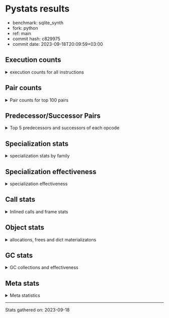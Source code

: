 
# Pystats results

- benchmark: sqlite_synth
- fork: python
- ref: main
- commit hash: c829975
- commit date: 2023-09-18T20:09:59+03:00

## Execution counts

<details>
<summary> execution counts for all instructions </summary>

|Name | Count | Self | Cumulative | Miss ratio | 
|---|---:|---:|---:|---:|
| LOAD_FAST | 19,662,480 | 17.2% | 17.2% |  |
| STORE_FAST | 5,899,080 | 5.2% | 22.4% |  |
| SWAP | 5,898,240 | 5.2% | 27.6% |  |
| COPY | 5,898,240 | 5.2% | 32.8% |  |
| LOAD_GLOBAL_BUILTIN | 3,933,240 | 3.4% | 36.2% |  |
| LOAD_CONST | 3,933,060 | 3.4% | 39.7% |  |
| LOAD_GLOBAL_MODULE | 3,932,680 | 3.4% | 43.1% |  |
| JUMP_BACKWARD | 3,932,580 | 3.4% | 46.5% |  |
| PUSH_NULL | 3,932,520 | 3.4% | 50.0% |  |
| POP_JUMP_IF_FALSE | 3,932,520 | 3.4% | 53.4% |  |
| LOAD_ATTR_MODULE | 3,932,380 | 3.4% | 56.9% |  |
| STORE_ATTR_INSTANCE_VALUE | 3,932,280 | 3.4% | 60.3% |  |
| LOAD_ATTR_INSTANCE_VALUE | 3,932,280 | 3.4% | 63.8% |  |
| COMPARE_OP_FLOAT | 3,932,160 | 3.4% | 67.2% |  |
| CALL_BUILTIN_O | 3,932,160 | 3.4% | 70.7% |  |
| BINARY_OP_ADD_INT | 3,932,160 | 3.4% | 74.1% |  |
| POP_TOP | 1,966,920 | 1.7% | 75.9% |  |
| LOAD_FAST_LOAD_FAST | 1,966,800 | 1.7% | 77.6% |  |
| LOAD_ATTR_METHOD_NO_DICT | 1,966,620 | 1.7% | 79.3% |  |
| FOR_ITER | 1,966,620 | 1.7% | 81.0% |  |
| RESUME_CHECK | 1,966,500 | 1.7% | 82.8% |  |
| INTERPRETER_EXIT | 1,966,320 | 1.7% | 84.5% |  |
| CALL_METHOD_DESCRIPTOR_FAST | 1,966,320 | 1.7% | 86.2% |  |
| RETURN_CONST | 1,966,140 | 1.7% | 87.9% |  |
| FOR_ITER_RANGE | 1,966,140 | 1.7% | 89.7% |  |
| BUILD_LIST | 1,966,140 | 1.7% | 91.4% |  |
| UNPACK_SEQUENCE_TUPLE | 1,966,080 | 1.7% | 93.1% |  |
| STORE_FAST_STORE_FAST | 1,966,080 | 1.7% | 94.8% |  |
| POP_JUMP_IF_NONE | 1,966,080 | 1.7% | 96.5% |  |
| CALL_STR_1 | 1,966,080 | 1.7% | 98.3% |  |
| CALL_LEN | 1,966,080 | 1.7% | 100.0% |  |
| CALL | 720 | 0.0% | 100.0% |  |
| CALL_BUILTIN_FAST | 600 | 0.0% | 100.0% |  |
| FOR_ITER_TUPLE | 540 | 0.0% | 100.0% |  |
| NOP | 420 | 0.0% | 100.0% |  |
| LOAD_DEREF | 420 | 0.0% | 100.0% |  |
| LOAD_ATTR | 380 | 0.0% | 100.0% |  |
| RETURN_VALUE | 360 | 0.0% | 100.0% |  |
| PUSH_EXC_INFO | 240 | 0.0% | 100.0% |  |
| POP_EXCEPT | 240 | 0.0% | 100.0% |  |
| GET_ITER | 240 | 0.0% | 100.0% |  |
| CHECK_EXC_MATCH | 240 | 0.0% | 100.0% |  |
| STORE_ATTR | 180 | 0.0% | 100.0% |  |
| LOAD_GLOBAL | 180 | 0.0% | 100.0% |  |
| SET_FUNCTION_ATTRIBUTE | 120 | 0.0% | 100.0% |  |
| MAKE_FUNCTION | 120 | 0.0% | 100.0% |  |
| MAKE_CELL | 120 | 0.0% | 100.0% |  |
| COPY_FREE_VARS | 120 | 0.0% | 100.0% |  |
| CALL_METHOD_DESCRIPTOR_NOARGS | 120 | 0.0% | 100.0% |  |
| CALL_FUNCTION_EX | 120 | 0.0% | 100.0% |  |
| CALL_BUILTIN_CLASS | 120 | 0.0% | 100.0% |  |
| BUILD_TUPLE | 120 | 0.0% | 100.0% |  |
| BINARY_OP | 100 | 0.0% | 100.0% |  |
| TO_BOOL_BOOL | 60 | 0.0% | 100.0% |  |
| LIST_EXTEND | 60 | 0.0% | 100.0% |  |
| COMPARE_OP_INT | 60 | 0.0% | 100.0% |  |
| CALL_PY_WITH_DEFAULTS | 60 | 0.0% | 100.0% |  |
| CALL_ISINSTANCE | 60 | 0.0% | 100.0% |  |
| CALL_INTRINSIC_1 | 60 | 0.0% | 100.0% |  |
| CALL_BUILTIN_FAST_WITH_KEYWORDS | 60 | 0.0% | 100.0% |  |
| BUILD_MAP | 60 | 0.0% | 100.0% |  |
| BINARY_SUBSCR_TUPLE_INT | 60 | 0.0% | 100.0% |  |
| BINARY_OP_SUBTRACT_FLOAT | 60 | 0.0% | 100.0% |  |
| BINARY_SUBSCR | 20 | 0.0% | 100.0% |  |


</details>

## Pair counts

<details>
<summary> Pair counts for top 100 pairs </summary>

|Pair | Count | Self | Cumulative | 
|---|---:|---:|---:|
| LOAD_ATTR_MODULE PUSH_NULL | 3,932,320 | 3.4% | 3.4% |
| LOAD_GLOBAL_MODULE LOAD_ATTR_MODULE | 3,932,300 | 3.4% | 6.9% |
| PUSH_NULL LOAD_FAST | 3,932,280 | 3.4% | 10.3% |
| LOAD_GLOBAL_BUILTIN LOAD_FAST | 3,932,280 | 3.4% | 13.8% |
| STORE_FAST LOAD_GLOBAL_MODULE | 3,932,200 | 3.4% | 17.2% |
| SWAP STORE_ATTR_INSTANCE_VALUE | 3,932,160 | 3.4% | 20.7% |
| LOAD_FAST COPY | 3,932,160 | 3.4% | 24.1% |
| LOAD_FAST CALL_BUILTIN_O | 3,932,160 | 3.4% | 27.6% |
| COPY LOAD_ATTR_INSTANCE_VALUE | 3,932,160 | 3.4% | 31.0% |
| COMPARE_OP_FLOAT POP_JUMP_IF_FALSE | 3,932,160 | 3.4% | 34.5% |
| BINARY_OP_ADD_INT SWAP | 3,932,160 | 3.4% | 37.9% |
| LOAD_ATTR_METHOD_NO_DICT LOAD_CONST | 1,966,440 | 1.7% | 39.7% |
| LOAD_FAST LOAD_ATTR_METHOD_NO_DICT | 1,966,400 | 1.7% | 41.4% |
| STORE_FAST LOAD_FAST | 1,966,320 | 1.7% | 43.1% |
| POP_TOP JUMP_BACKWARD | 1,966,260 | 1.7% | 44.8% |
| RESUME_CHECK LOAD_FAST | 1,966,200 | 1.7% | 46.5% |
| CALL_METHOD_DESCRIPTOR_FAST POP_TOP | 1,966,200 | 1.7% | 48.3% |
| CACHE RESUME_CHECK | 1,966,200 | 1.7% | 50.0% |
| STORE_ATTR_INSTANCE_VALUE RETURN_CONST | 1,966,140 | 1.7% | 51.7% |
| RETURN_CONST INTERPRETER_EXIT | 1,966,140 | 1.7% | 53.4% |
| POP_JUMP_IF_FALSE LOAD_FAST | 1,966,140 | 1.7% | 55.2% |
| LOAD_ATTR_INSTANCE_VALUE LOAD_GLOBAL_BUILTIN | 1,966,120 | 1.7% | 56.9% |
| UNPACK_SEQUENCE_TUPLE STORE_FAST_STORE_FAST | 1,966,080 | 1.7% | 58.6% |
| SWAP COPY | 1,966,080 | 1.7% | 60.3% |
| STORE_FAST_STORE_FAST STORE_FAST | 1,966,080 | 1.7% | 62.1% |
| STORE_ATTR_INSTANCE_VALUE LOAD_FAST | 1,966,080 | 1.7% | 63.8% |
| POP_JUMP_IF_NONE LOAD_FAST | 1,966,080 | 1.7% | 65.5% |
| POP_JUMP_IF_FALSE JUMP_BACKWARD | 1,966,080 | 1.7% | 67.2% |
| LOAD_FAST_LOAD_FAST LOAD_GLOBAL_BUILTIN | 1,966,080 | 1.7% | 69.0% |
| LOAD_FAST SWAP | 1,966,080 | 1.7% | 70.7% |
| LOAD_FAST POP_JUMP_IF_NONE | 1,966,080 | 1.7% | 72.4% |
| LOAD_FAST COMPARE_OP_FLOAT | 1,966,080 | 1.7% | 74.1% |
| LOAD_FAST CALL_STR_1 | 1,966,080 | 1.7% | 75.9% |
| LOAD_FAST CALL_LEN | 1,966,080 | 1.7% | 77.6% |
| LOAD_CONST LOAD_FAST_LOAD_FAST | 1,966,080 | 1.7% | 79.3% |
| LOAD_CONST BINARY_OP_ADD_INT | 1,966,080 | 1.7% | 81.0% |
| LOAD_ATTR_INSTANCE_VALUE LOAD_CONST | 1,966,080 | 1.7% | 82.7% |
| JUMP_BACKWARD FOR_ITER_RANGE | 1,966,080 | 1.7% | 84.5% |
| JUMP_BACKWARD FOR_ITER | 1,966,080 | 1.7% | 86.2% |
| FOR_ITER_RANGE STORE_FAST | 1,966,080 | 1.7% | 87.9% |
| FOR_ITER UNPACK_SEQUENCE_TUPLE | 1,966,080 | 1.7% | 89.6% |
| COPY COMPARE_OP_FLOAT | 1,966,080 | 1.7% | 91.4% |
| CALL_STR_1 BUILD_LIST | 1,966,080 | 1.7% | 93.1% |
| CALL_LEN BINARY_OP_ADD_INT | 1,966,080 | 1.7% | 94.8% |
| CALL_BUILTIN_O STORE_FAST | 1,966,080 | 1.7% | 96.5% |
| CALL_BUILTIN_O LOAD_FAST | 1,966,080 | 1.7% | 98.3% |
| BUILD_LIST CALL_METHOD_DESCRIPTOR_FAST | 1,966,080 | 1.7% | 100.0% |
| LOAD_GLOBAL_BUILTIN LOAD_FAST_LOAD_FAST | 600 | 0.0% | 100.0% |
| FOR_ITER FOR_ITER | 480 | 0.0% | 100.0% |
| LOAD_FAST_LOAD_FAST CALL_BUILTIN_FAST | 420 | 0.0% | 100.0% |
| JUMP_BACKWARD FOR_ITER_TUPLE | 420 | 0.0% | 100.0% |
| FOR_ITER_TUPLE STORE_FAST | 420 | 0.0% | 100.0% |
| STORE_FAST NOP | 360 | 0.0% | 100.0% |
| NOP LOAD_GLOBAL_BUILTIN | 360 | 0.0% | 100.0% |
| PUSH_EXC_INFO LOAD_GLOBAL_BUILTIN | 240 | 0.0% | 100.0% |
| POP_TOP POP_EXCEPT | 240 | 0.0% | 100.0% |
| POP_TOP LOAD_FAST | 240 | 0.0% | 100.0% |
| POP_JUMP_IF_FALSE POP_TOP | 240 | 0.0% | 100.0% |
| POP_EXCEPT JUMP_BACKWARD | 240 | 0.0% | 100.0% |
| LOAD_GLOBAL_BUILTIN CHECK_EXC_MATCH | 240 | 0.0% | 100.0% |
| CHECK_EXC_MATCH POP_JUMP_IF_FALSE | 240 | 0.0% | 100.0% |
| CALL_BUILTIN_FAST PUSH_EXC_INFO | 240 | 0.0% | 100.0% |
| CALL POP_TOP | 240 | 0.0% | 100.0% |
| LOAD_FAST LOAD_ATTR | 200 | 0.0% | 100.0% |
| STORE_FAST LOAD_GLOBAL_BUILTIN | 180 | 0.0% | 100.0% |
| RETURN_VALUE INTERPRETER_EXIT | 180 | 0.0% | 100.0% |
| PUSH_NULL CALL | 180 | 0.0% | 100.0% |
| LOAD_CONST CALL_METHOD_DESCRIPTOR_FAST | 160 | 0.0% | 100.0% |
| LOAD_ATTR LOAD_ATTR_METHOD_NO_DICT | 160 | 0.0% | 100.0% |
| LOAD_GLOBAL_MODULE LOAD_ATTR | 140 | 0.0% | 100.0% |
| RETURN_VALUE RETURN_VALUE | 120 | 0.0% | 100.0% |
| MAKE_FUNCTION SET_FUNCTION_ATTRIBUTE | 120 | 0.0% | 100.0% |
| LOAD_GLOBAL_MODULE CALL | 120 | 0.0% | 100.0% |
| LOAD_GLOBAL LOAD_GLOBAL_MODULE | 120 | 0.0% | 100.0% |
| LOAD_FAST_LOAD_FAST LOAD_FAST | 120 | 0.0% | 100.0% |
| LOAD_FAST RETURN_VALUE | 120 | 0.0% | 100.0% |
| LOAD_FAST LOAD_FAST | 120 | 0.0% | 100.0% |
| LOAD_FAST GET_ITER | 120 | 0.0% | 100.0% |
| LOAD_FAST CALL_BUILTIN_FAST | 120 | 0.0% | 100.0% |
| LOAD_FAST BUILD_TUPLE | 120 | 0.0% | 100.0% |
| LOAD_DEREF PUSH_NULL | 120 | 0.0% | 100.0% |
| LOAD_CONST MAKE_FUNCTION | 120 | 0.0% | 100.0% |
| LOAD_CONST LOAD_FAST | 120 | 0.0% | 100.0% |
| LOAD_CONST LOAD_CONST | 120 | 0.0% | 100.0% |
| GET_ITER FOR_ITER_TUPLE | 120 | 0.0% | 100.0% |
| COPY_FREE_VARS RESUME_CHECK | 120 | 0.0% | 100.0% |
| CALL_BUILTIN_FAST STORE_FAST | 120 | 0.0% | 100.0% |
| CALL_BUILTIN_FAST POP_TOP | 120 | 0.0% | 100.0% |
| CALL STORE_FAST | 120 | 0.0% | 100.0% |
| CALL CALL | 120 | 0.0% | 100.0% |
| BUILD_TUPLE LOAD_CONST | 120 | 0.0% | 100.0% |
| RESUME_CHECK LOAD_GLOBAL_MODULE | 100 | 0.0% | 100.0% |
| LOAD_FAST STORE_ATTR | 100 | 0.0% | 100.0% |
| LOAD_CONST CALL | 100 | 0.0% | 100.0% |
| LOAD_FAST STORE_ATTR_INSTANCE_VALUE | 80 | 0.0% | 100.0% |
| LOAD_FAST LOAD_ATTR_INSTANCE_VALUE | 80 | 0.0% | 100.0% |
| LOAD_CONST LOAD_GLOBAL_MODULE | 80 | 0.0% | 100.0% |
| LOAD_ATTR_METHOD_NO_DICT CALL_METHOD_DESCRIPTOR_NOARGS | 80 | 0.0% | 100.0% |
| LOAD_ATTR PUSH_NULL | 80 | 0.0% | 100.0% |
| LOAD_ATTR LOAD_ATTR_MODULE | 80 | 0.0% | 100.0% |


</details>

## Predecessor/Successor Pairs

<details>
<summary> Top 5 predecessors and successors of each opcode </summary>

### CACHE

<details>
<summary> Successors and predecessors for CACHE </summary>

|Predecessors | Count | Percentage | 
|---|---:|---:|

|Successors | Count | Percentage | 
|---|---:|---:|
| RESUME_CHECK | 1,966,200 | 100.0% |
| MAKE_CELL | 60 | 0.0% |
| COPY_FREE_VARS | 60 | 0.0% |


</details>

### BINARY_SUBSCR

<details>
<summary> Successors and predecessors for BINARY_SUBSCR </summary>

|Predecessors | Count | Percentage | 
|---|---:|---:|
| LOAD_CONST | 20 | 100.0% |

|Successors | Count | Percentage | 
|---|---:|---:|
| BINARY_SUBSCR_TUPLE_INT | 20 | 100.0% |


</details>

### CHECK_EXC_MATCH

<details>
<summary> Successors and predecessors for CHECK_EXC_MATCH </summary>

|Predecessors | Count | Percentage | 
|---|---:|---:|
| LOAD_GLOBAL_BUILTIN | 240 | 100.0% |

|Successors | Count | Percentage | 
|---|---:|---:|
| POP_JUMP_IF_FALSE | 240 | 100.0% |


</details>

### GET_ITER

<details>
<summary> Successors and predecessors for GET_ITER </summary>

|Predecessors | Count | Percentage | 
|---|---:|---:|
| LOAD_FAST | 120 | 50.0% |
| CALL_METHOD_DESCRIPTOR_FAST | 60 | 25.0% |
| CALL_BUILTIN_CLASS | 60 | 25.0% |

|Successors | Count | Percentage | 
|---|---:|---:|
| FOR_ITER_TUPLE | 120 | 50.0% |
| FOR_ITER_RANGE | 60 | 25.0% |
| FOR_ITER | 60 | 25.0% |


</details>

### INTERPRETER_EXIT

<details>
<summary> Successors and predecessors for INTERPRETER_EXIT </summary>

|Predecessors | Count | Percentage | 
|---|---:|---:|
| RETURN_CONST | 1,966,140 | 100.0% |
| RETURN_VALUE | 180 | 0.0% |

|Successors | Count | Percentage | 
|---|---:|---:|


</details>

### MAKE_FUNCTION

<details>
<summary> Successors and predecessors for MAKE_FUNCTION </summary>

|Predecessors | Count | Percentage | 
|---|---:|---:|
| LOAD_CONST | 120 | 100.0% |

|Successors | Count | Percentage | 
|---|---:|---:|
| SET_FUNCTION_ATTRIBUTE | 120 | 100.0% |


</details>

### NOP

<details>
<summary> Successors and predecessors for NOP </summary>

|Predecessors | Count | Percentage | 
|---|---:|---:|
| STORE_FAST | 360 | 85.7% |
| POP_TOP | 60 | 14.3% |

|Successors | Count | Percentage | 
|---|---:|---:|
| LOAD_GLOBAL_BUILTIN | 360 | 85.7% |
| LOAD_DEREF | 60 | 14.3% |


</details>

### POP_EXCEPT

<details>
<summary> Successors and predecessors for POP_EXCEPT </summary>

|Predecessors | Count | Percentage | 
|---|---:|---:|
| POP_TOP | 240 | 100.0% |

|Successors | Count | Percentage | 
|---|---:|---:|
| JUMP_BACKWARD | 240 | 100.0% |


</details>

### POP_TOP

<details>
<summary> Successors and predecessors for POP_TOP </summary>

|Predecessors | Count | Percentage | 
|---|---:|---:|
| CALL_METHOD_DESCRIPTOR_FAST | 1,966,200 | 100.0% |
| POP_JUMP_IF_FALSE | 240 | 0.0% |
| CALL | 240 | 0.0% |
| CALL_BUILTIN_FAST | 120 | 0.0% |
| CALL_METHOD_DESCRIPTOR_NOARGS | 60 | 0.0% |

|Successors | Count | Percentage | 
|---|---:|---:|
| JUMP_BACKWARD | 1,966,260 | 100.0% |
| POP_EXCEPT | 240 | 0.0% |
| LOAD_FAST | 240 | 0.0% |
| NOP | 60 | 0.0% |
| LOAD_GLOBAL_MODULE | 40 | 0.0% |


</details>

### PUSH_EXC_INFO

<details>
<summary> Successors and predecessors for PUSH_EXC_INFO </summary>

|Predecessors | Count | Percentage | 
|---|---:|---:|
| CALL_BUILTIN_FAST | 240 | 100.0% |

|Successors | Count | Percentage | 
|---|---:|---:|
| LOAD_GLOBAL_BUILTIN | 240 | 100.0% |


</details>

### PUSH_NULL

<details>
<summary> Successors and predecessors for PUSH_NULL </summary>

|Predecessors | Count | Percentage | 
|---|---:|---:|
| LOAD_ATTR_MODULE | 3,932,320 | 100.0% |
| LOAD_DEREF | 120 | 0.0% |
| LOAD_ATTR | 80 | 0.0% |

|Successors | Count | Percentage | 
|---|---:|---:|
| LOAD_FAST | 3,932,280 | 100.0% |
| CALL | 180 | 0.0% |
| LOAD_CONST | 60 | 0.0% |


</details>

### RETURN_VALUE

<details>
<summary> Successors and predecessors for RETURN_VALUE </summary>

|Predecessors | Count | Percentage | 
|---|---:|---:|
| RETURN_VALUE | 120 | 33.3% |
| LOAD_FAST | 120 | 33.3% |
| BINARY_OP_SUBTRACT_FLOAT | 60 | 16.7% |
| BINARY_OP | 60 | 16.7% |

|Successors | Count | Percentage | 
|---|---:|---:|
| INTERPRETER_EXIT | 180 | 50.0% |
| RETURN_VALUE | 120 | 33.3% |
| LOAD_GLOBAL | 40 | 11.1% |
| LOAD_GLOBAL_MODULE | 20 | 5.6% |


</details>

### BINARY_OP

<details>
<summary> Successors and predecessors for BINARY_OP </summary>

|Predecessors | Count | Percentage | 
|---|---:|---:|
| CALL_BUILTIN_CLASS | 60 | 60.0% |
| LOAD_FAST | 20 | 20.0% |
| BINARY_OP | 20 | 20.0% |

|Successors | Count | Percentage | 
|---|---:|---:|
| RETURN_VALUE | 60 | 60.0% |
| BINARY_OP_SUBTRACT_FLOAT | 20 | 20.0% |
| BINARY_OP | 20 | 20.0% |


</details>

### BUILD_LIST

<details>
<summary> Successors and predecessors for BUILD_LIST </summary>

|Predecessors | Count | Percentage | 
|---|---:|---:|
| CALL_STR_1 | 1,966,080 | 100.0% |
| LOAD_FAST | 60 | 0.0% |

|Successors | Count | Percentage | 
|---|---:|---:|
| CALL_METHOD_DESCRIPTOR_FAST | 1,966,080 | 100.0% |
| LOAD_DEREF | 60 | 0.0% |


</details>

### BUILD_MAP

<details>
<summary> Successors and predecessors for BUILD_MAP </summary>

|Predecessors | Count | Percentage | 
|---|---:|---:|
| LOAD_FAST_LOAD_FAST | 60 | 100.0% |

|Successors | Count | Percentage | 
|---|---:|---:|
| CALL_BUILTIN_FAST | 60 | 100.0% |


</details>

### BUILD_TUPLE

<details>
<summary> Successors and predecessors for BUILD_TUPLE </summary>

|Predecessors | Count | Percentage | 
|---|---:|---:|
| LOAD_FAST | 120 | 100.0% |

|Successors | Count | Percentage | 
|---|---:|---:|
| LOAD_CONST | 120 | 100.0% |


</details>

### CALL

<details>
<summary> Successors and predecessors for CALL </summary>

|Predecessors | Count | Percentage | 
|---|---:|---:|
| PUSH_NULL | 180 | 25.0% |
| LOAD_GLOBAL_MODULE | 120 | 16.7% |
| CALL | 120 | 16.7% |
| LOAD_CONST | 100 | 13.9% |
| LOAD_ATTR_MODULE | 60 | 8.3% |

|Successors | Count | Percentage | 
|---|---:|---:|
| POP_TOP | 240 | 33.3% |
| STORE_FAST | 120 | 16.7% |
| CALL | 120 | 16.7% |
| CALL_METHOD_DESCRIPTOR_FAST | 80 | 11.1% |
| LOAD_FAST | 60 | 8.3% |


</details>

### CALL_FUNCTION_EX

<details>
<summary> Successors and predecessors for CALL_FUNCTION_EX </summary>

|Predecessors | Count | Percentage | 
|---|---:|---:|
| LOAD_FAST | 60 | 50.0% |
| CALL_INTRINSIC_1 | 60 | 50.0% |

|Successors | Count | Percentage | 
|---|---:|---:|
| RESUME_CHECK | 60 | 50.0% |
| COPY_FREE_VARS | 60 | 50.0% |


</details>

### CALL_INTRINSIC_1

<details>
<summary> Successors and predecessors for CALL_INTRINSIC_1 </summary>

|Predecessors | Count | Percentage | 
|---|---:|---:|
| LIST_EXTEND | 60 | 100.0% |

|Successors | Count | Percentage | 
|---|---:|---:|
| CALL_FUNCTION_EX | 60 | 100.0% |


</details>

### COPY

<details>
<summary> Successors and predecessors for COPY </summary>

|Predecessors | Count | Percentage | 
|---|---:|---:|
| LOAD_FAST | 3,932,160 | 66.7% |
| SWAP | 1,966,080 | 33.3% |

|Successors | Count | Percentage | 
|---|---:|---:|
| LOAD_ATTR_INSTANCE_VALUE | 3,932,160 | 66.7% |
| COMPARE_OP_FLOAT | 1,966,080 | 33.3% |


</details>

### COPY_FREE_VARS

<details>
<summary> Successors and predecessors for COPY_FREE_VARS </summary>

|Predecessors | Count | Percentage | 
|---|---:|---:|
| CALL_FUNCTION_EX | 60 | 50.0% |
| CACHE | 60 | 50.0% |

|Successors | Count | Percentage | 
|---|---:|---:|
| RESUME_CHECK | 120 | 100.0% |


</details>

### FOR_ITER

<details>
<summary> Successors and predecessors for FOR_ITER </summary>

|Predecessors | Count | Percentage | 
|---|---:|---:|
| JUMP_BACKWARD | 1,966,080 | 100.0% |
| FOR_ITER | 480 | 0.0% |
| GET_ITER | 60 | 0.0% |

|Successors | Count | Percentage | 
|---|---:|---:|
| UNPACK_SEQUENCE_TUPLE | 1,966,080 | 100.0% |
| FOR_ITER | 480 | 0.0% |
| LOAD_FAST | 60 | 0.0% |


</details>

### JUMP_BACKWARD

<details>
<summary> Successors and predecessors for JUMP_BACKWARD </summary>

|Predecessors | Count | Percentage | 
|---|---:|---:|
| POP_TOP | 1,966,260 | 50.0% |
| POP_JUMP_IF_FALSE | 1,966,080 | 50.0% |
| POP_EXCEPT | 240 | 0.0% |

|Successors | Count | Percentage | 
|---|---:|---:|
| FOR_ITER_RANGE | 1,966,080 | 50.0% |
| FOR_ITER | 1,966,080 | 50.0% |
| FOR_ITER_TUPLE | 420 | 0.0% |


</details>

### LIST_EXTEND

<details>
<summary> Successors and predecessors for LIST_EXTEND </summary>

|Predecessors | Count | Percentage | 
|---|---:|---:|
| LOAD_DEREF | 60 | 100.0% |

|Successors | Count | Percentage | 
|---|---:|---:|
| CALL_INTRINSIC_1 | 60 | 100.0% |


</details>

### LOAD_ATTR

<details>
<summary> Successors and predecessors for LOAD_ATTR </summary>

|Predecessors | Count | Percentage | 
|---|---:|---:|
| LOAD_FAST | 200 | 52.6% |
| LOAD_GLOBAL_MODULE | 140 | 36.8% |
| LOAD_GLOBAL | 20 | 5.3% |
| LOAD_ATTR | 20 | 5.3% |

|Successors | Count | Percentage | 
|---|---:|---:|
| LOAD_ATTR_METHOD_NO_DICT | 160 | 42.1% |
| PUSH_NULL | 80 | 21.1% |
| LOAD_ATTR_MODULE | 80 | 21.1% |
| LOAD_ATTR_INSTANCE_VALUE | 40 | 10.5% |
| LOAD_ATTR | 20 | 5.3% |


</details>

### LOAD_CONST

<details>
<summary> Successors and predecessors for LOAD_CONST </summary>

|Predecessors | Count | Percentage | 
|---|---:|---:|
| LOAD_ATTR_METHOD_NO_DICT | 1,966,440 | 50.0% |
| LOAD_ATTR_INSTANCE_VALUE | 1,966,080 | 50.0% |
| LOAD_CONST | 120 | 0.0% |
| BUILD_TUPLE | 120 | 0.0% |
| STORE_ATTR_INSTANCE_VALUE | 60 | 0.0% |

|Successors | Count | Percentage | 
|---|---:|---:|
| LOAD_FAST_LOAD_FAST | 1,966,080 | 50.0% |
| BINARY_OP_ADD_INT | 1,966,080 | 50.0% |
| CALL_METHOD_DESCRIPTOR_FAST | 160 | 0.0% |
| MAKE_FUNCTION | 120 | 0.0% |
| LOAD_FAST | 120 | 0.0% |


</details>

### LOAD_DEREF

<details>
<summary> Successors and predecessors for LOAD_DEREF </summary>

|Predecessors | Count | Percentage | 
|---|---:|---:|
| RESUME_CHECK | 60 | 14.3% |
| POP_JUMP_IF_FALSE | 60 | 14.3% |
| NOP | 60 | 14.3% |
| LOAD_GLOBAL_BUILTIN | 60 | 14.3% |
| LOAD_FAST | 60 | 14.3% |

|Successors | Count | Percentage | 
|---|---:|---:|
| PUSH_NULL | 120 | 28.6% |
| LOAD_GLOBAL_MODULE | 60 | 14.3% |
| LOAD_GLOBAL_BUILTIN | 60 | 14.3% |
| LOAD_DEREF | 60 | 14.3% |
| LOAD_CONST | 60 | 14.3% |


</details>

### LOAD_FAST

<details>
<summary> Successors and predecessors for LOAD_FAST </summary>

|Predecessors | Count | Percentage | 
|---|---:|---:|
| PUSH_NULL | 3,932,280 | 20.0% |
| LOAD_GLOBAL_BUILTIN | 3,932,280 | 20.0% |
| STORE_FAST | 1,966,320 | 10.0% |
| RESUME_CHECK | 1,966,200 | 10.0% |
| POP_JUMP_IF_FALSE | 1,966,140 | 10.0% |

|Successors | Count | Percentage | 
|---|---:|---:|
| COPY | 3,932,160 | 20.0% |
| CALL_BUILTIN_O | 3,932,160 | 20.0% |
| LOAD_ATTR_METHOD_NO_DICT | 1,966,400 | 10.0% |
| SWAP | 1,966,080 | 10.0% |
| POP_JUMP_IF_NONE | 1,966,080 | 10.0% |


</details>

### LOAD_FAST_LOAD_FAST

<details>
<summary> Successors and predecessors for LOAD_FAST_LOAD_FAST </summary>

|Predecessors | Count | Percentage | 
|---|---:|---:|
| LOAD_CONST | 1,966,080 | 100.0% |
| LOAD_GLOBAL_BUILTIN | 600 | 0.0% |
| LOAD_GLOBAL_MODULE | 60 | 0.0% |
| FOR_ITER_TUPLE | 60 | 0.0% |

|Successors | Count | Percentage | 
|---|---:|---:|
| LOAD_GLOBAL_BUILTIN | 1,966,080 | 100.0% |
| CALL_BUILTIN_FAST | 420 | 0.0% |
| LOAD_FAST | 120 | 0.0% |
| STORE_ATTR | 60 | 0.0% |
| CALL_PY_WITH_DEFAULTS | 60 | 0.0% |


</details>

### LOAD_GLOBAL

<details>
<summary> Successors and predecessors for LOAD_GLOBAL </summary>

|Predecessors | Count | Percentage | 
|---|---:|---:|
| RETURN_VALUE | 40 | 22.2% |
| POP_TOP | 40 | 22.2% |
| LOAD_CONST | 40 | 22.2% |
| STORE_FAST | 20 | 11.1% |
| RESUME_CHECK | 20 | 11.1% |

|Successors | Count | Percentage | 
|---|---:|---:|
| LOAD_GLOBAL_MODULE | 120 | 66.7% |
| LOAD_GLOBAL_BUILTIN | 40 | 22.2% |
| LOAD_ATTR | 20 | 11.1% |


</details>

### MAKE_CELL

<details>
<summary> Successors and predecessors for MAKE_CELL </summary>

|Predecessors | Count | Percentage | 
|---|---:|---:|
| MAKE_CELL | 60 | 50.0% |
| CACHE | 60 | 50.0% |

|Successors | Count | Percentage | 
|---|---:|---:|
| RESUME_CHECK | 60 | 50.0% |
| MAKE_CELL | 60 | 50.0% |


</details>

### POP_JUMP_IF_FALSE

<details>
<summary> Successors and predecessors for POP_JUMP_IF_FALSE </summary>

|Predecessors | Count | Percentage | 
|---|---:|---:|
| COMPARE_OP_FLOAT | 3,932,160 | 100.0% |
| CHECK_EXC_MATCH | 240 | 0.0% |
| TO_BOOL_BOOL | 60 | 0.0% |
| COMPARE_OP_INT | 60 | 0.0% |

|Successors | Count | Percentage | 
|---|---:|---:|
| LOAD_FAST | 1,966,140 | 50.0% |
| JUMP_BACKWARD | 1,966,080 | 50.0% |
| POP_TOP | 240 | 0.0% |
| LOAD_DEREF | 60 | 0.0% |


</details>

### POP_JUMP_IF_NONE

<details>
<summary> Successors and predecessors for POP_JUMP_IF_NONE </summary>

|Predecessors | Count | Percentage | 
|---|---:|---:|
| LOAD_FAST | 1,966,080 | 100.0% |

|Successors | Count | Percentage | 
|---|---:|---:|
| LOAD_FAST | 1,966,080 | 100.0% |


</details>

### RETURN_CONST

<details>
<summary> Successors and predecessors for RETURN_CONST </summary>

|Predecessors | Count | Percentage | 
|---|---:|---:|
| STORE_ATTR_INSTANCE_VALUE | 1,966,140 | 100.0% |

|Successors | Count | Percentage | 
|---|---:|---:|
| INTERPRETER_EXIT | 1,966,140 | 100.0% |


</details>

### SET_FUNCTION_ATTRIBUTE

<details>
<summary> Successors and predecessors for SET_FUNCTION_ATTRIBUTE </summary>

|Predecessors | Count | Percentage | 
|---|---:|---:|
| MAKE_FUNCTION | 120 | 100.0% |

|Successors | Count | Percentage | 
|---|---:|---:|
| STORE_FAST | 60 | 50.0% |
| LOAD_FAST | 60 | 50.0% |


</details>

### STORE_ATTR

<details>
<summary> Successors and predecessors for STORE_ATTR </summary>

|Predecessors | Count | Percentage | 
|---|---:|---:|
| LOAD_FAST | 100 | 55.6% |
| LOAD_FAST_LOAD_FAST | 60 | 33.3% |
| STORE_ATTR | 20 | 11.1% |

|Successors | Count | Percentage | 
|---|---:|---:|
| LOAD_GLOBAL_MODULE | 60 | 33.3% |
| LOAD_FAST | 60 | 33.3% |
| STORE_ATTR_INSTANCE_VALUE | 40 | 22.2% |
| STORE_ATTR | 20 | 11.1% |


</details>

### STORE_FAST

<details>
<summary> Successors and predecessors for STORE_FAST </summary>

|Predecessors | Count | Percentage | 
|---|---:|---:|
| STORE_FAST_STORE_FAST | 1,966,080 | 33.3% |
| FOR_ITER_RANGE | 1,966,080 | 33.3% |
| CALL_BUILTIN_O | 1,966,080 | 33.3% |
| FOR_ITER_TUPLE | 420 | 0.0% |
| CALL_BUILTIN_FAST | 120 | 0.0% |

|Successors | Count | Percentage | 
|---|---:|---:|
| LOAD_GLOBAL_MODULE | 3,932,200 | 66.7% |
| LOAD_FAST | 1,966,320 | 33.3% |
| NOP | 360 | 0.0% |
| LOAD_GLOBAL_BUILTIN | 180 | 0.0% |
| LOAD_GLOBAL | 20 | 0.0% |


</details>

### STORE_FAST_STORE_FAST

<details>
<summary> Successors and predecessors for STORE_FAST_STORE_FAST </summary>

|Predecessors | Count | Percentage | 
|---|---:|---:|
| UNPACK_SEQUENCE_TUPLE | 1,966,080 | 100.0% |

|Successors | Count | Percentage | 
|---|---:|---:|
| STORE_FAST | 1,966,080 | 100.0% |


</details>

### SWAP

<details>
<summary> Successors and predecessors for SWAP </summary>

|Predecessors | Count | Percentage | 
|---|---:|---:|
| BINARY_OP_ADD_INT | 3,932,160 | 66.7% |
| LOAD_FAST | 1,966,080 | 33.3% |

|Successors | Count | Percentage | 
|---|---:|---:|
| STORE_ATTR_INSTANCE_VALUE | 3,932,160 | 66.7% |
| COPY | 1,966,080 | 33.3% |


</details>

### BINARY_OP_ADD_INT

<details>
<summary> Successors and predecessors for BINARY_OP_ADD_INT </summary>

|Predecessors | Count | Percentage | 
|---|---:|---:|
| LOAD_CONST | 1,966,080 | 50.0% |
| CALL_LEN | 1,966,080 | 50.0% |

|Successors | Count | Percentage | 
|---|---:|---:|
| SWAP | 3,932,160 | 100.0% |


</details>

### BINARY_OP_SUBTRACT_FLOAT

<details>
<summary> Successors and predecessors for BINARY_OP_SUBTRACT_FLOAT </summary>

|Predecessors | Count | Percentage | 
|---|---:|---:|
| LOAD_FAST | 40 | 66.7% |
| BINARY_OP | 20 | 33.3% |

|Successors | Count | Percentage | 
|---|---:|---:|
| RETURN_VALUE | 60 | 100.0% |


</details>

### BINARY_SUBSCR_TUPLE_INT

<details>
<summary> Successors and predecessors for BINARY_SUBSCR_TUPLE_INT </summary>

|Predecessors | Count | Percentage | 
|---|---:|---:|
| LOAD_CONST | 40 | 66.7% |
| BINARY_SUBSCR | 20 | 33.3% |

|Successors | Count | Percentage | 
|---|---:|---:|
| POP_TOP | 60 | 100.0% |


</details>

### CALL_BUILTIN_CLASS

<details>
<summary> Successors and predecessors for CALL_BUILTIN_CLASS </summary>

|Predecessors | Count | Percentage | 
|---|---:|---:|
| LOAD_FAST | 40 | 33.3% |
| LOAD_ATTR_INSTANCE_VALUE | 40 | 33.3% |
| CALL | 40 | 33.3% |

|Successors | Count | Percentage | 
|---|---:|---:|
| GET_ITER | 60 | 50.0% |
| BINARY_OP | 60 | 50.0% |


</details>

### CALL_BUILTIN_FAST

<details>
<summary> Successors and predecessors for CALL_BUILTIN_FAST </summary>

|Predecessors | Count | Percentage | 
|---|---:|---:|
| LOAD_FAST_LOAD_FAST | 420 | 70.0% |
| LOAD_FAST | 120 | 20.0% |
| BUILD_MAP | 60 | 10.0% |

|Successors | Count | Percentage | 
|---|---:|---:|
| PUSH_EXC_INFO | 240 | 40.0% |
| STORE_FAST | 120 | 20.0% |
| POP_TOP | 120 | 20.0% |
| LOAD_ATTR_METHOD_NO_DICT | 60 | 10.0% |
| CALL | 60 | 10.0% |


</details>

### CALL_BUILTIN_FAST_WITH_KEYWORDS

<details>
<summary> Successors and predecessors for CALL_BUILTIN_FAST_WITH_KEYWORDS </summary>

|Predecessors | Count | Percentage | 
|---|---:|---:|
| LOAD_CONST | 40 | 66.7% |
| CALL | 20 | 33.3% |

|Successors | Count | Percentage | 
|---|---:|---:|
| STORE_FAST | 60 | 100.0% |


</details>

### CALL_BUILTIN_O

<details>
<summary> Successors and predecessors for CALL_BUILTIN_O </summary>

|Predecessors | Count | Percentage | 
|---|---:|---:|
| LOAD_FAST | 3,932,160 | 100.0% |

|Successors | Count | Percentage | 
|---|---:|---:|
| STORE_FAST | 1,966,080 | 50.0% |
| LOAD_FAST | 1,966,080 | 50.0% |


</details>

### CALL_ISINSTANCE

<details>
<summary> Successors and predecessors for CALL_ISINSTANCE </summary>

|Predecessors | Count | Percentage | 
|---|---:|---:|
| LOAD_GLOBAL_BUILTIN | 60 | 100.0% |

|Successors | Count | Percentage | 
|---|---:|---:|
| TO_BOOL_BOOL | 60 | 100.0% |


</details>

### CALL_LEN

<details>
<summary> Successors and predecessors for CALL_LEN </summary>

|Predecessors | Count | Percentage | 
|---|---:|---:|
| LOAD_FAST | 1,966,080 | 100.0% |

|Successors | Count | Percentage | 
|---|---:|---:|
| BINARY_OP_ADD_INT | 1,966,080 | 100.0% |


</details>

### CALL_METHOD_DESCRIPTOR_FAST

<details>
<summary> Successors and predecessors for CALL_METHOD_DESCRIPTOR_FAST </summary>

|Predecessors | Count | Percentage | 
|---|---:|---:|
| BUILD_LIST | 1,966,080 | 100.0% |
| LOAD_CONST | 160 | 0.0% |
| CALL | 80 | 0.0% |

|Successors | Count | Percentage | 
|---|---:|---:|
| POP_TOP | 1,966,200 | 100.0% |
| STORE_FAST | 60 | 0.0% |
| GET_ITER | 60 | 0.0% |


</details>

### CALL_METHOD_DESCRIPTOR_NOARGS

<details>
<summary> Successors and predecessors for CALL_METHOD_DESCRIPTOR_NOARGS </summary>

|Predecessors | Count | Percentage | 
|---|---:|---:|
| LOAD_ATTR_METHOD_NO_DICT | 80 | 66.7% |
| CALL | 40 | 33.3% |

|Successors | Count | Percentage | 
|---|---:|---:|
| POP_TOP | 60 | 50.0% |
| LOAD_CONST | 60 | 50.0% |


</details>

### CALL_PY_WITH_DEFAULTS

<details>
<summary> Successors and predecessors for CALL_PY_WITH_DEFAULTS </summary>

|Predecessors | Count | Percentage | 
|---|---:|---:|
| LOAD_FAST_LOAD_FAST | 60 | 100.0% |

|Successors | Count | Percentage | 
|---|---:|---:|
| RESUME_CHECK | 60 | 100.0% |


</details>

### CALL_STR_1

<details>
<summary> Successors and predecessors for CALL_STR_1 </summary>

|Predecessors | Count | Percentage | 
|---|---:|---:|
| LOAD_FAST | 1,966,080 | 100.0% |

|Successors | Count | Percentage | 
|---|---:|---:|
| BUILD_LIST | 1,966,080 | 100.0% |


</details>

### COMPARE_OP_FLOAT

<details>
<summary> Successors and predecessors for COMPARE_OP_FLOAT </summary>

|Predecessors | Count | Percentage | 
|---|---:|---:|
| LOAD_FAST | 1,966,080 | 50.0% |
| COPY | 1,966,080 | 50.0% |

|Successors | Count | Percentage | 
|---|---:|---:|
| POP_JUMP_IF_FALSE | 3,932,160 | 100.0% |


</details>

### COMPARE_OP_INT

<details>
<summary> Successors and predecessors for COMPARE_OP_INT </summary>

|Predecessors | Count | Percentage | 
|---|---:|---:|
| LOAD_CONST | 60 | 100.0% |

|Successors | Count | Percentage | 
|---|---:|---:|
| POP_JUMP_IF_FALSE | 60 | 100.0% |


</details>

### FOR_ITER_RANGE

<details>
<summary> Successors and predecessors for FOR_ITER_RANGE </summary>

|Predecessors | Count | Percentage | 
|---|---:|---:|
| JUMP_BACKWARD | 1,966,080 | 100.0% |
| GET_ITER | 60 | 0.0% |

|Successors | Count | Percentage | 
|---|---:|---:|
| STORE_FAST | 1,966,080 | 100.0% |
| LOAD_FAST | 60 | 0.0% |


</details>

### FOR_ITER_TUPLE

<details>
<summary> Successors and predecessors for FOR_ITER_TUPLE </summary>

|Predecessors | Count | Percentage | 
|---|---:|---:|
| JUMP_BACKWARD | 420 | 77.8% |
| GET_ITER | 120 | 22.2% |

|Successors | Count | Percentage | 
|---|---:|---:|
| STORE_FAST | 420 | 77.8% |
| LOAD_FAST_LOAD_FAST | 60 | 11.1% |
| LOAD_FAST | 60 | 11.1% |


</details>

### LOAD_ATTR_INSTANCE_VALUE

<details>
<summary> Successors and predecessors for LOAD_ATTR_INSTANCE_VALUE </summary>

|Predecessors | Count | Percentage | 
|---|---:|---:|
| COPY | 3,932,160 | 100.0% |
| LOAD_FAST | 80 | 0.0% |
| LOAD_ATTR | 40 | 0.0% |

|Successors | Count | Percentage | 
|---|---:|---:|
| LOAD_GLOBAL_BUILTIN | 1,966,120 | 50.0% |
| LOAD_CONST | 1,966,080 | 50.0% |
| CALL_BUILTIN_CLASS | 40 | 0.0% |
| LOAD_GLOBAL | 20 | 0.0% |
| CALL | 20 | 0.0% |


</details>

### LOAD_ATTR_METHOD_NO_DICT

<details>
<summary> Successors and predecessors for LOAD_ATTR_METHOD_NO_DICT </summary>

|Predecessors | Count | Percentage | 
|---|---:|---:|
| LOAD_FAST | 1,966,400 | 100.0% |
| LOAD_ATTR | 160 | 0.0% |
| CALL_BUILTIN_FAST | 60 | 0.0% |

|Successors | Count | Percentage | 
|---|---:|---:|
| LOAD_CONST | 1,966,440 | 100.0% |
| CALL_METHOD_DESCRIPTOR_NOARGS | 80 | 0.0% |
| LOAD_GLOBAL_BUILTIN | 60 | 0.0% |
| CALL | 40 | 0.0% |


</details>

### LOAD_ATTR_MODULE

<details>
<summary> Successors and predecessors for LOAD_ATTR_MODULE </summary>

|Predecessors | Count | Percentage | 
|---|---:|---:|
| LOAD_GLOBAL_MODULE | 3,932,300 | 100.0% |
| LOAD_ATTR | 80 | 0.0% |

|Successors | Count | Percentage | 
|---|---:|---:|
| PUSH_NULL | 3,932,320 | 100.0% |
| CALL | 60 | 0.0% |


</details>

### LOAD_GLOBAL_BUILTIN

<details>
<summary> Successors and predecessors for LOAD_GLOBAL_BUILTIN </summary>

|Predecessors | Count | Percentage | 
|---|---:|---:|
| LOAD_ATTR_INSTANCE_VALUE | 1,966,120 | 50.0% |
| LOAD_FAST_LOAD_FAST | 1,966,080 | 50.0% |
| NOP | 360 | 0.0% |
| PUSH_EXC_INFO | 240 | 0.0% |
| STORE_FAST | 180 | 0.0% |

|Successors | Count | Percentage | 
|---|---:|---:|
| LOAD_FAST | 3,932,280 | 100.0% |
| LOAD_FAST_LOAD_FAST | 600 | 0.0% |
| CHECK_EXC_MATCH | 240 | 0.0% |
| LOAD_DEREF | 60 | 0.0% |
| CALL_ISINSTANCE | 60 | 0.0% |


</details>

### LOAD_GLOBAL_MODULE

<details>
<summary> Successors and predecessors for LOAD_GLOBAL_MODULE </summary>

|Predecessors | Count | Percentage | 
|---|---:|---:|
| STORE_FAST | 3,932,200 | 100.0% |
| LOAD_GLOBAL | 120 | 0.0% |
| RESUME_CHECK | 100 | 0.0% |
| LOAD_CONST | 80 | 0.0% |
| STORE_ATTR | 60 | 0.0% |

|Successors | Count | Percentage | 
|---|---:|---:|
| LOAD_ATTR_MODULE | 3,932,300 | 100.0% |
| LOAD_ATTR | 140 | 0.0% |
| CALL | 120 | 0.0% |
| LOAD_FAST_LOAD_FAST | 60 | 0.0% |
| LOAD_FAST | 60 | 0.0% |


</details>

### RESUME_CHECK

<details>
<summary> Successors and predecessors for RESUME_CHECK </summary>

|Predecessors | Count | Percentage | 
|---|---:|---:|
| CACHE | 1,966,200 | 100.0% |
| COPY_FREE_VARS | 120 | 0.0% |
| MAKE_CELL | 60 | 0.0% |
| CALL_PY_WITH_DEFAULTS | 60 | 0.0% |
| CALL_FUNCTION_EX | 60 | 0.0% |

|Successors | Count | Percentage | 
|---|---:|---:|
| LOAD_FAST | 1,966,200 | 100.0% |
| LOAD_GLOBAL_MODULE | 100 | 0.0% |
| LOAD_GLOBAL_BUILTIN | 60 | 0.0% |
| LOAD_DEREF | 60 | 0.0% |
| LOAD_CONST | 60 | 0.0% |


</details>

### STORE_ATTR_INSTANCE_VALUE

<details>
<summary> Successors and predecessors for STORE_ATTR_INSTANCE_VALUE </summary>

|Predecessors | Count | Percentage | 
|---|---:|---:|
| SWAP | 3,932,160 | 100.0% |
| LOAD_FAST | 80 | 0.0% |
| STORE_ATTR | 40 | 0.0% |

|Successors | Count | Percentage | 
|---|---:|---:|
| RETURN_CONST | 1,966,140 | 50.0% |
| LOAD_FAST | 1,966,080 | 50.0% |
| LOAD_CONST | 60 | 0.0% |


</details>

### TO_BOOL_BOOL

<details>
<summary> Successors and predecessors for TO_BOOL_BOOL </summary>

|Predecessors | Count | Percentage | 
|---|---:|---:|
| CALL_ISINSTANCE | 60 | 100.0% |

|Successors | Count | Percentage | 
|---|---:|---:|
| POP_JUMP_IF_FALSE | 60 | 100.0% |


</details>

### UNPACK_SEQUENCE_TUPLE

<details>
<summary> Successors and predecessors for UNPACK_SEQUENCE_TUPLE </summary>

|Predecessors | Count | Percentage | 
|---|---:|---:|
| FOR_ITER | 1,966,080 | 100.0% |

|Successors | Count | Percentage | 
|---|---:|---:|
| STORE_FAST_STORE_FAST | 1,966,080 | 100.0% |


</details>


</details>

## Specialization stats

<details>
<summary> specialization stats by family </summary>

### BINARY_SUBSCR

<details>
<summary> specialization stats for BINARY_SUBSCR family </summary>

|Kind | Count | Ratio | 
|---|---|---|
|          hit |           60 | 75.0% |

#### Specialization attempts

| | Count | Ratio | 
|---|---:|---:|
| Success | 20 | 100.0% |
| Failure | 0 | 0.0% |

|Failure kind | Count | Ratio | 
|---|---:|---:|


</details>

### TO_BOOL

<details>
<summary> specialization stats for TO_BOOL family </summary>

|Kind | Count | Ratio | 
|---|---|---|
|          hit |           60 | 100.0% |


</details>

### BINARY_OP

<details>
<summary> specialization stats for BINARY_OP family </summary>

|Kind | Count | Ratio | 
|---|---|---|
| specialization.deferred |           60 | 0.0% |
|          hit |      3932220 | 100.0% |

#### Specialization attempts

| | Count | Ratio | 
|---|---:|---:|
| Success | 20 | 50.0% |
| Failure | 20 | 50.0% |

|Failure kind | Count | Ratio | 
|---|---:|---:|
| true divide different types | 20 | 100.0% |


</details>

### CALL

<details>
<summary> specialization stats for CALL family </summary>

|Kind | Count | Ratio | 
|---|---|---|
| specialization.deferred |          420 | 0.0% |
|          hit |      9831660 | 100.0% |

#### Specialization attempts

| | Count | Ratio | 
|---|---:|---:|
| Success | 180 | 60.0% |
| Failure | 120 | 40.0% |

|Failure kind | Count | Ratio | 
|---|---:|---:|
| cfunc noargs | 60 | 50.0% |
| meth descr method fastcall keywords | 40 | 33.3% |
| class no vectorcall | 20 | 16.7% |


</details>

### COMPARE_OP

<details>
<summary> specialization stats for COMPARE_OP family </summary>

|Kind | Count | Ratio | 
|---|---|---|
|          hit |      3932220 | 100.0% |


</details>

### FOR_ITER

<details>
<summary> specialization stats for FOR_ITER family </summary>

|Kind | Count | Ratio | 
|---|---|---|
| specialization.deferred |      1966140 | 50.0% |
|          hit |      1966680 | 50.0% |

#### Specialization attempts

| | Count | Ratio | 
|---|---:|---:|
| Success | 0 | 0.0% |
| Failure | 480 | 100.0% |

|Failure kind | Count | Ratio | 
|---|---:|---:|
| other | 480 | 100.0% |


</details>

### JUMP_BACKWARD

<details>
<summary> specialization stats for JUMP_BACKWARD family </summary>

|Kind | Count | Ratio | 
|---|---|---|


</details>

### LOAD_ATTR

<details>
<summary> specialization stats for LOAD_ATTR family </summary>

|Kind | Count | Ratio | 
|---|---|---|
| specialization.deferred |           80 | 0.0% |
|          hit |      9831280 | 100.0% |

#### Specialization attempts

| | Count | Ratio | 
|---|---:|---:|
| Success | 280 | 93.3% |
| Failure | 20 | 6.7% |

|Failure kind | Count | Ratio | 
|---|---:|---:|
| module attr not found | 20 | 100.0% |


</details>

### LOAD_GLOBAL

<details>
<summary> specialization stats for LOAD_GLOBAL family </summary>

|Kind | Count | Ratio | 
|---|---|---|
| specialization.deferred |           20 | 0.0% |
|          hit |      7865920 | 100.0% |

#### Specialization attempts

| | Count | Ratio | 
|---|---:|---:|
| Success | 160 | 100.0% |
| Failure | 0 | 0.0% |

|Failure kind | Count | Ratio | 
|---|---:|---:|


</details>

### POP_JUMP_IF_FALSE

<details>
<summary> specialization stats for POP_JUMP_IF_FALSE family </summary>

|Kind | Count | Ratio | 
|---|---|---|


</details>

### POP_JUMP_IF_NONE

<details>
<summary> specialization stats for POP_JUMP_IF_NONE family </summary>

|Kind | Count | Ratio | 
|---|---|---|


</details>

### STORE_ATTR

<details>
<summary> specialization stats for STORE_ATTR family </summary>

|Kind | Count | Ratio | 
|---|---|---|
| specialization.deferred |          120 | 0.0% |
|          hit |      3932280 | 100.0% |

#### Specialization attempts

| | Count | Ratio | 
|---|---:|---:|
| Success | 40 | 66.7% |
| Failure | 20 | 33.3% |

|Failure kind | Count | Ratio | 
|---|---:|---:|
| not managed dict | 20 | 100.0% |


</details>

### UNPACK_SEQUENCE

<details>
<summary> specialization stats for UNPACK_SEQUENCE family </summary>

|Kind | Count | Ratio | 
|---|---|---|
|          hit |      1966080 | 100.0% |


</details>


</details>

## Specialization effectiveness

<details>
<summary> specialization effectiveness </summary>

|Instructions | Count | Ratio | 
|---|---:|---:|
| Basic | 57,025,080 | 50.0% |
| Not specialized | 11,799,380 | 10.3% |
| Specialized | 45,224,960 | 39.7% |

### Deferred by instruction

<details>
<summary> deferred by instruction </summary>

|Name | Count | Ratio | 
|---|---:|---:|
| FOR_ITER | 1,966,140 | 100.0% |
| CALL | 420 | 0.0% |
| STORE_ATTR | 120 | 0.0% |
| LOAD_ATTR | 80 | 0.0% |
| BINARY_OP | 60 | 0.0% |
| LOAD_GLOBAL | 20 | 0.0% |
| UNPACK_SEQUENCE_TUPLE | 0 | 0.0% |
| UNPACK_SEQUENCE | 0 | 0.0% |
| TO_BOOL_BOOL | 0 | 0.0% |
| TO_BOOL | 0 | 0.0% |


</details>


</details>

## Call stats

<details>
<summary> Inlined calls and frame stats </summary>

| | Count | Ratio | 
|---|---:|---:|
| Calls to PyEval_EvalDefault | 1,966,320 | 100.0% |
| Calls to Python functions inlined | 180 | 0.0% |
| Calls via PyEval_EvalFrame (total) | 1,966,320 | 100.0% |
| Calls via PyEval_EvalFrame (vector) | 1,966,320 | 100.0% |
| Calls via PyEval_EvalFrame (generator) | 0 | 0.0% |
| Calls via PyEval_EvalFrame (legacy) | 0 | 0.0% |
| Calls via PyEval_EvalFrame (function vectorcall) | 1,966,320 | 100.0% |
| Calls via PyEval_EvalFrame (build class) | 0 | 0.0% |
| Calls via PyEval_EvalFrame (slot) | 0 | 0.0% |
| Calls via PyEval_EvalFrame (function ex) | 120 | 0.0% |
| Calls via PyEval_EvalFrame (api) | 0 | 0.0% |
| Calls via PyEval_EvalFrame (method) | 60 | 0.0% |
| Frames pushed | 1,966,500 | 100.0% |
| Frame objects created | 60 | 0.0% |


</details>

## Object stats

<details>
<summary> allocations, frees and dict materializatons </summary>

| | Count | Ratio | 
|---|---:|---:|
| Allocations from freelist | 29,503,420 | 51.8% |
| Frees to freelist | 29,503,440 |  |
| Allocations | 27,443,960 | 48.2% |
| Allocations to 512 bytes | 27,443,960 | 48.2% |
| Allocations to 4 kbytes | 0 | 0.0% |
| Allocations over 4 kbytes | 0 | 0.0% |
| Frees | 29,420,040 |  |
| New values | 60 |  |
| Interpreter increfs | 60,853,600 | 63.2% |
| Interpreter decrefs | 72,628,860 | 48.0% |
| Increfs | 35,392,667 | 36.8% |
| Decrefs | 78,598,287 | 52.0% |
| Materialize dict (on request) | 0 | 0.0% |
| Materialize dict (new key) | 0 | 0.0% |
| Materialize dict (too big) | 0 | 0.0% |
| Materialize dict (str subclass) | 0 | 0.0% |
| Dematerialize dict | 0 | 0.0% |
| Method cache hits | 1,967,014 |  |
| Method cache misses | 6 |  |
| Method cache collisions | 8 |  |
| Method cache dunder hits | 718 |  |
| Method cache dunder misses | 2 |  |


</details>

## GC stats

<details>
<summary> GC collections and effectiveness </summary>

|Generation | Collections | Objects collected | Object visits | 
|---:|---:|---:|---:|
| 0 | 0 | 0 | 0 |
| 1 | 0 | 0 | 0 |
| 2 | 0 | 0 | 0 |


</details>

## Meta stats

<details>
<summary> Meta statistics </summary>

| | Count | 
|---|---:|
| Number of data files | 20 |


</details>

---
Stats gathered on: 2023-09-18
